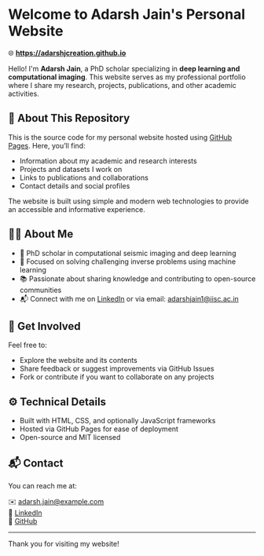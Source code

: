 # Welcome to Adarsh Jain's Personal Website

🌐 **https://adarshjcreation.github.io**

Hello! I'm **Adarsh Jain**, a PhD scholar specializing in **deep learning and computational imaging**. This website serves as my professional portfolio where I share my research, projects, publications, and other academic activities.

## 📂 About This Repository

This is the source code for my personal website hosted using [GitHub Pages](https://pages.github.com/). Here, you’ll find:

- Information about my academic and research interests
- Projects and datasets I work on
- Links to publications and collaborations
- Contact details and social profiles

The website is built using simple and modern web technologies to provide an accessible and informative experience.

## 🧑‍🔬 About Me

- 🔬 PhD scholar in computational seismic imaging and deep learning  
- 🎯 Focused on solving challenging inverse problems using machine learning  
- 📚 Passionate about sharing knowledge and contributing to open-source communities  
- 📬 Connect with me on [LinkedIn](https://www.linkedin.com/in/adarshjain) or via email: adarshjain1@iisc.ac.in

## 🚀 Get Involved

Feel free to:
- Explore the website and its contents
- Share feedback or suggest improvements via GitHub Issues
- Fork or contribute if you want to collaborate on any projects

## ⚙️ Technical Details

- Built with HTML, CSS, and optionally JavaScript frameworks
- Hosted via GitHub Pages for ease of deployment
- Open-source and MIT licensed

## 📬 Contact

You can reach me at:

✉️ adarsh.jain@example.com  
🔗 [LinkedIn](https://www.linkedin.com/in/adarshjain)  
🐙 [GitHub](https://github.com/adarshjcreation)

---

Thank you for visiting my website!
